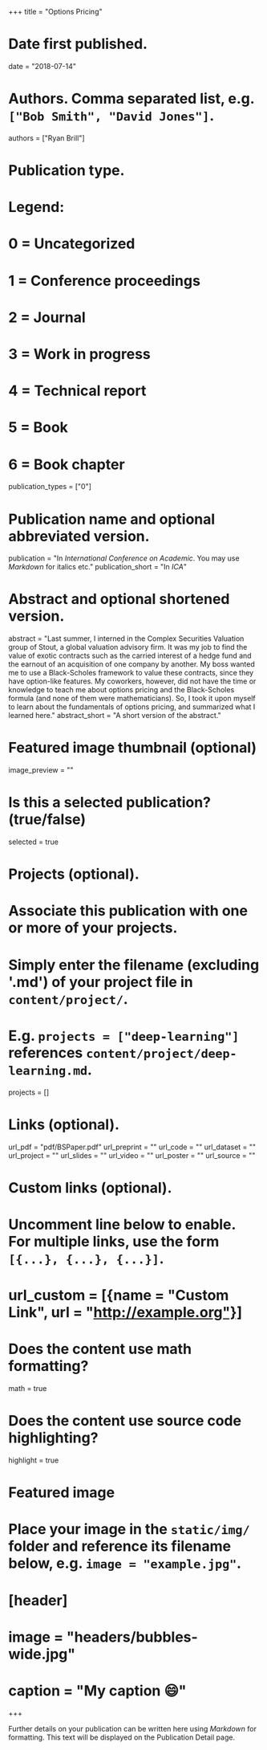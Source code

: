 +++
title = "Options Pricing"

# Date first published.
date = "2018-07-14"

# Authors. Comma separated list, e.g. `["Bob Smith", "David Jones"]`.
authors = ["Ryan Brill"]

# Publication type.
# Legend:
# 0 = Uncategorized
# 1 = Conference proceedings
# 2 = Journal
# 3 = Work in progress
# 4 = Technical report
# 5 = Book
# 6 = Book chapter
publication_types = ["0"]

# Publication name and optional abbreviated version.
publication = "In *International Conference on Academic*. You may use *Markdown* for italics etc."
publication_short = "In *ICA*"

# Abstract and optional shortened version.
abstract = "Last summer, I interned in the Complex Securities Valuation group of Stout, a global valuation advisory firm. It was my job to find the value of exotic contracts such as the carried interest of a hedge fund and the earnout of an acquisition of one company by another. My boss wanted me to use a Black-Scholes framework to value these contracts, since they have option-like features. My coworkers, however, did not have the time or knowledge to teach me about options pricing and the Black-Scholes formula (and none of them were mathematicians). So, I took it upon myself to learn about the fundamentals of options pricing, and summarized what I learned here."
abstract_short = "A short version of the abstract."

# Featured image thumbnail (optional)
image_preview = ""

# Is this a selected publication? (true/false)
selected = true

# Projects (optional).
#   Associate this publication with one or more of your projects.
#   Simply enter the filename (excluding '.md') of your project file in `content/project/`.
#   E.g. `projects = ["deep-learning"]` references `content/project/deep-learning.md`.
projects = []

# Links (optional).
url_pdf = "pdf/BSPaper.pdf"
url_preprint = ""
url_code = ""
url_dataset = ""
url_project = ""
url_slides = ""
url_video = ""
url_poster = ""
url_source = ""

# Custom links (optional).
#   Uncomment line below to enable. For multiple links, use the form `[{...}, {...}, {...}]`.
# url_custom = [{name = "Custom Link", url = "http://example.org"}]

# Does the content use math formatting?
math = true

# Does the content use source code highlighting?
highlight = true

# Featured image
# Place your image in the `static/img/` folder and reference its filename below, e.g. `image = "example.jpg"`.
# [header]
# image = "headers/bubbles-wide.jpg"
# caption = "My caption 😄"

+++

Further details on your publication can be written here using *Markdown* for formatting. This text will be displayed on the Publication Detail page.

